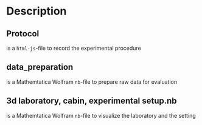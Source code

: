 # Description

## Protocol
is a `html-js`-file to record the experimental procedure

## data_preparation
is a Mathemtatica Wolfram `nb`-file to prepare raw data for evaluation

## 3d laboratory, cabin, experimental setup.nb
is a Mathemtatica Wolfram `nb`-file to visualize the laboratory and the setting
